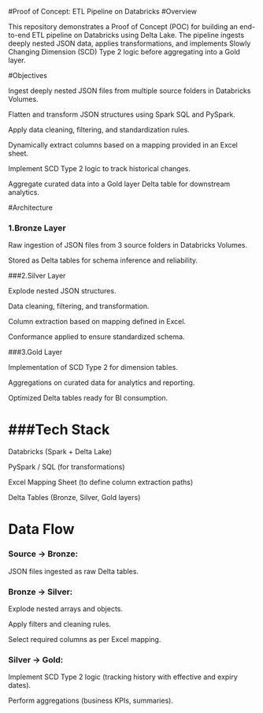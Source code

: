 #Proof of Concept: ETL Pipeline on Databricks
#Overview

This repository demonstrates a Proof of Concept (POC) for building an end-to-end ETL pipeline on Databricks using Delta Lake. The pipeline ingests deeply nested JSON data, applies transformations, and implements Slowly Changing Dimension (SCD) Type 2 logic before aggregating into a Gold layer.

#Objectives

Ingest deeply nested JSON files from multiple source folders in Databricks Volumes.

Flatten and transform JSON structures using Spark SQL and PySpark.

Apply data cleaning, filtering, and standardization rules.

Dynamically extract columns based on a mapping provided in an Excel sheet.

Implement SCD Type 2 logic to track historical changes.

Aggregate curated data into a Gold layer Delta table for downstream analytics.

#Architecture

###   1.Bronze Layer

Raw ingestion of JSON files from 3 source folders in Databricks Volumes.

Stored as Delta tables for schema inference and reliability.

###2.Silver Layer

Explode nested JSON structures.

Data cleaning, filtering, and transformation.

Column extraction based on mapping defined in Excel.

Conformance applied to ensure standardized schema.

###3.Gold Layer

Implementation of SCD Type 2 for dimension tables.

Aggregations on curated data for analytics and reporting.

Optimized Delta tables ready for BI consumption.

# ###Tech Stack

Databricks (Spark + Delta Lake)

PySpark / SQL (for transformations)

Excel Mapping Sheet (to define column extraction paths)

Delta Tables (Bronze, Silver, Gold layers)

# Data Flow

### Source → Bronze:

JSON files ingested as raw Delta tables.

### Bronze → Silver:

Explode nested arrays and objects.

Apply filters and cleaning rules.

Select required columns as per Excel mapping.

### Silver → Gold:

Implement SCD Type 2 logic (tracking history with effective and expiry dates).

Perform aggregations (business KPIs, summaries).




